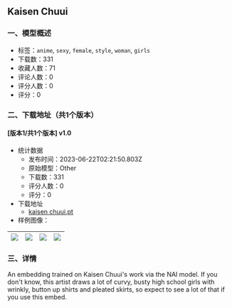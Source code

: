 ## Kaisen Chuui
### 一、模型概述

- 标签：`anime`, `sexy`, `female`, `style`, `woman`, `girls`
- 下载数：331
- 收藏人数：71
- 评论人数：0
- 评分人数：0
- 评分：0

### 二、下载地址（共1个版本）

#### [版本1/共1个版本] v1.0

- 统计数据
  - 发布时间：2023-06-22T02:21:50.803Z
  - 原始模型：Other
  - 下载数：331
  - 评分人数：0
  - 评分：0
- 下载地址
  - [kaisen chuui.pt](https://civitai.com/api/download/models/101283)
- 样例图像：

| <img src="https://image.civitai.com/xG1nkqKTMzGDvpLrqFT7WA/34278600-3677-4b5e-bee4-1eb5063d4338/width=450/1238948.jpeg" /> | <img src="https://image.civitai.com/xG1nkqKTMzGDvpLrqFT7WA/ab3e496b-ed76-4185-8bce-0074ae872b2c/width=450/1238950.jpeg" /> | <img src="https://image.civitai.com/xG1nkqKTMzGDvpLrqFT7WA/2349a8aa-7265-4ff4-a6d2-c564f18314d8/width=450/1238949.jpeg" /> | <img src="https://image.civitai.com/xG1nkqKTMzGDvpLrqFT7WA/3290afd2-6935-4870-a012-47d5aab664b5/width=450/1238952.jpeg" /> |
| ---- | ---- | ---- | ---- |


### 三、详情
<p>An embedding trained on Kaisen Chuui's work via the NAI model. If you don't know, this artist draws a lot of curvy, busty high school girls with wrinkly, button up shirts and pleated skirts, so expect to see a lot of that if you use this embed.</p>